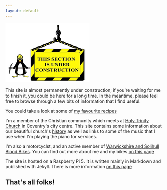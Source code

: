 ```yaml
---
layout: default
---
```



![under construction banner](assets/images/construction2.png)<br>

This site is almost permanently under construction; if you're waiting for me to finish it, 
you could be here for a long time. In the meantime, please feel free to browse through a few bits of information that 
I find useful. <br>

You could take a look at some of [my favourite recipes](recipes.html)<br>

I'm a member of the Christian community which meets at [Holy Trinity Church](https://holytrinitycoventry.org.uk) in Coventry's city centre. 
This site contains some information about our beautiful church's [history](/htc) 
as well as links to some of the music that I use when I'm playing the piano for services.<br>

I'm also a motorcyclst, and an active member of  [Warwickshire and Solihull Blood Bikes](https://wsbb.org). 
You can find out more about me and my bikes [on this page](/bikes/index.html)

The site is hosted on a Raspberry Pi 5. It is written mainly in Markdown and published with Jekyll. There is more information [on this page](/web-tech.html)


## That's all folks!
